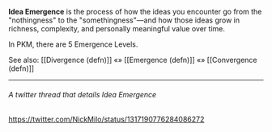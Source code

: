 **Idea Emergence** is the process of how the ideas you encounter go from the "nothingness" to the "somethingness"—and how those ideas grow in richness, complexity, and personally meaningful value over time.

In PKM, there are 5 Emergence Levels.

See also: 
[[Divergence (defn)]]  «»  [[Emergence (defn)]]  «»  [[Convergence (defn)]]

---

###### A twitter thread that details Idea Emergence
https://twitter.com/NickMilo/status/1317190776284086272